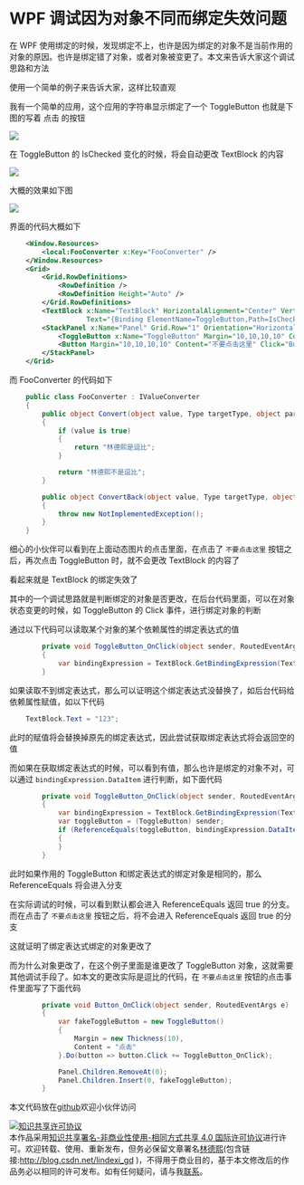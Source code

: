 
# WPF 调试因为对象不同而绑定失效问题

在 WPF 使用绑定的时候，发现绑定不上，也许是因为绑定的对象不是当前作用的对象的原因。也许是绑定错了对象，或者对象被变更了。本文来告诉大家这个调试思路和方法

<!--more-->


<!-- CreateTime:2020/11/4 15:16:37 -->

<!-- 发布 -->

使用一个简单的例子来告诉大家，这样比较直观

我有一个简单的应用，这个应用的字符串显示绑定了一个 ToggleButton 也就是下图的写着 点击 的按钮

<!-- ![](image/WPF 调试因为对象不同而绑定失效问题/WPF 调试因为对象不同而绑定失效问题0.png) -->

![](http://image.acmx.xyz/lindexi%2F20201141517524547.jpg)

在 ToggleButton 的 IsChecked 变化的时候，将会自动更改 TextBlock 的内容

<!-- ![](image/WPF 调试因为对象不同而绑定失效问题/WPF 调试因为对象不同而绑定失效问题1.png) -->

![](http://image.acmx.xyz/lindexi%2F20201141518488897.jpg)

大概的效果如下图

<!-- ![](image/WPF 调试因为对象不同而绑定失效问题/WPF 调试因为对象不同而绑定失效问题.gif) -->

![](http://image.acmx.xyz/lindexi%2FWPF%2520%25E8%25B0%2583%25E8%25AF%2595%25E5%259B%25A0%25E4%25B8%25BA%25E5%25AF%25B9%25E8%25B1%25A1%25E4%25B8%258D%25E5%2590%258C%25E8%2580%258C%25E7%25BB%2591%25E5%25AE%259A%25E5%25A4%25B1%25E6%2595%2588%25E9%2597%25AE%25E9%25A2%2598.gif)

界面的代码大概如下

```xml
    <Window.Resources>
        <local:FooConverter x:Key="FooConverter" />
    </Window.Resources>
    <Grid>
        <Grid.RowDefinitions>
            <RowDefinition />
            <RowDefinition Height="Auto" />
        </Grid.RowDefinitions>
        <TextBlock x:Name="TextBlock" HorizontalAlignment="Center" VerticalAlignment="Center"
                   Text="{Binding ElementName=ToggleButton,Path=IsChecked,Converter={StaticResource FooConverter}}" />
        <StackPanel x:Name="Panel" Grid.Row="1" Orientation="Horizontal">
            <ToggleButton x:Name="ToggleButton" Margin="10,10,10,10" Content="点击" Click="ToggleButton_OnClick" />
            <Button Margin="10,10,10,10" Content="不要点击这里" Click="Button_OnClick" />
        </StackPanel>
    </Grid>
```

而 FooConverter 的代码如下

```csharp
    public class FooConverter : IValueConverter
    {
        public object Convert(object value, Type targetType, object parameter, CultureInfo culture)
        {
            if (value is true)
            {
                return "林德熙是逗比";
            }

            return "林德熙不是逗比";
        }

        public object ConvertBack(object value, Type targetType, object parameter, CultureInfo culture)
        {
            throw new NotImplementedException();
        }
    }
```

细心的小伙伴可以看到在上面动态图片的点击里面，在点击了 `不要点击这里` 按钮之后，再次点击 ToggleButton 时，就不会更改 TextBlock 的内容了

看起来就是 TextBlock 的绑定失效了

其中的一个调试思路就是判断绑定的对象是否更改，在后台代码里面，可以在对象状态变更的时候，如 ToggleButton 的 Click 事件，进行绑定对象的判断

通过以下代码可以读取某个对象的某个依赖属性的绑定表达式的值

```csharp
        private void ToggleButton_OnClick(object sender, RoutedEventArgs e)
        {
            var bindingExpression = TextBlock.GetBindingExpression(TextBlock.TextProperty);
        }
```

如果读取不到绑定表达式，那么可以证明这个绑定表达式没替换了，如后台代码给依赖属性赋值，如以下代码

```csharp
    TextBlock.Text = "123";
```

此时的赋值将会替换掉原先的绑定表达式，因此尝试获取绑定表达式将会返回空的值

而如果在获取绑定表达式的时候，可以看到有值，那么也许是绑定的对象不对，可以通过 `bindingExpression.DataItem` 进行判断，如下面代码

```csharp
        private void ToggleButton_OnClick(object sender, RoutedEventArgs e)
        {
            var bindingExpression = TextBlock.GetBindingExpression(TextBlock.TextProperty);
            var toggleButton = (ToggleButton) sender;
            if (ReferenceEquals(toggleButton, bindingExpression.DataItem))
            {
            }
        }
```

此时如果作用的 ToggleButton 和绑定表达式的绑定对象是相同的，那么 ReferenceEquals 将会进入分支

在实际调试的时候，可以看到默认都会进入 ReferenceEquals 返回 true 的分支。而在点击了 `不要点击这里` 按钮之后，将不会进入 ReferenceEquals 返回 true 的分支

这就证明了绑定表达式绑定的对象更改了

而为什么对象更改了，在这个例子里面是谁更改了 ToggleButton 对象，这就需要其他调试手段了。如本文的更改实际是逗比的代码，在 `不要点击这里` 按钮的点击事件里面写了下面代码

```csharp
        private void Button_OnClick(object sender, RoutedEventArgs e)
        {
            var fakeToggleButton = new ToggleButton()
            {
                Margin = new Thickness(10),
                Content = "点击"
            }.Do(button => button.Click += ToggleButton_OnClick);

            Panel.Children.RemoveAt(0);
            Panel.Children.Insert(0, fakeToggleButton);
        }
```

本文代码放在[github](https://github.com/lindexi/lindexi_gd/tree/a196ef71/NairnubalkunuhaJurquneedu)欢迎小伙伴访问





<a rel="license" href="http://creativecommons.org/licenses/by-nc-sa/4.0/"><img alt="知识共享许可协议" style="border-width:0" src="https://licensebuttons.net/l/by-nc-sa/4.0/88x31.png" /></a><br />本作品采用<a rel="license" href="http://creativecommons.org/licenses/by-nc-sa/4.0/">知识共享署名-非商业性使用-相同方式共享 4.0 国际许可协议</a>进行许可。欢迎转载、使用、重新发布，但务必保留文章署名[林德熙](http://blog.csdn.net/lindexi_gd)(包含链接:http://blog.csdn.net/lindexi_gd )，不得用于商业目的，基于本文修改后的作品务必以相同的许可发布。如有任何疑问，请与我[联系](mailto:lindexi_gd@163.com)。